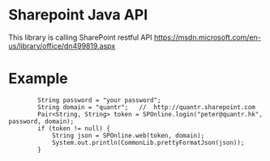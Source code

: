 # Sharepoint Java API
This library is calling SharePoint restful API https://msdn.microsoft.com/en-us/library/office/dn499819.aspx

# Example
```
		String password = "your password";
		String domain = "quantr";   //  http://quantr.sharepoint.com
		Pair<String, String> token = SPOnline.login("peter@quantr.hk", password, domain);
		if (token != null) {
			String json = SPOnline.web(token, domain);
			System.out.println(CommonLib.prettyFormatJson(json));
		}
```